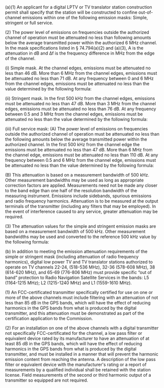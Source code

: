 (a)(1) An applicant for a digital LPTV or TV translator station construction permit shall specify that the station will be constructed to confine out-of-channel emissions within one of the following emission masks: Simple, stringent or full service.

(2) The power level of emissions on frequencies outside the authorized channel of operation must be attenuated no less than following amounts below the average transmitted power within the authorized 6 MHz channel. In the mask specifications listed in § 74.794(a)(2) and (a)(3), A is the attenuation in dB and Δf is the frequency difference in MHz from the edge of the channel.

(i) Simple mask. At the channel edges, emissions must be attenuated no less than 46 dB. More than 6 MHz from the channel edges, emissions must be attenuated no less than 71 dB. At any frequency between 0 and 6 MHz from the channel edges, emissions must be attenuated no less than the value determined by the following formula:
              

(ii) Stringent mask. In the first 500 kHz from the channel edges, emissions must be attenuated no less than 47 dB. More than 3 MHz from the channel edges, emissions must be attenuated no less than 76 dB. At any frequency between 0.5 and 3 MHz from the channel edges, emissions must be attenuated no less than the value determined by the following formula:
              

(iii) Full service mask: (A) The power level of emissions on frequencies outside the authorized channel of operation must be attenuated no less than the following amounts below the average transmitted power within the authorized channel. In the first 500 kHz from the channel edge the emissions must be attenuated no less than 47 dB. More than 6 MHz from the channel edge, emissions must be attenuated no less than 110 dB. At any frequency between 0.5 and 6 MHz from the channel edge, emissions must be attenuated no less than the value determined by the following formula:
              

(B) This attenuation is based on a measurement bandwidth of 500 kHz. Other measurement bandwidths may be used as long as appropriate correction factors are applied. Measurements need not be made any closer to the band edge than one half of the resolution bandwidth of the measuring instrument. Emissions include sidebands, spurious emissions and radio frequency harmonics. Attenuation is to be measured at the output terminals of the transmitter (including any filters that may be employed). In the event of interference caused to any service, greater attenuation may be required.

(3) The attenuation values for the simple and stringent emission masks are based on a measurement bandwidth of 500 kHz. Other measurement bandwidths may be used and converted to the reference 500 kHz value by the following formula:
              

(b) In addition to meeting the emission attenuation requirements of the simple or stringent mask (including attenuation of radio frequency harmonics), digital low power TV and TV translator stations authorized to operate on TV channels 22-24, (518-536 MHz), 32-36 (578-608 MHz), 38 (614-620 MHz), and 65-69 (776-806 MHz) must provide specific “out of band” protection to Radio Navigation Satellite Services in the bands: L5 (1164-1215 MHz); L2 (1215-1240 MHz) and L1 (1559-1610 MHz).

(1) An FCC-certificated transmitter specifically certified for use on one or more of the above channels must include filtering with an attenuation of not less than 85 dB in the GPS bands, which will have the effect of reducing harmonics in the GPS bands from what is produced by the digital transmitter, and this attenuation must be demonstrated as part of the certification application to the Commission.

(2) For an installation on one of the above channels with a digital transmitter not specifically FCC-certificated for the channel, a low pass filter or equivalent device rated by its manufacturer to have an attenuation of at least 85 dB in the GPS bands, which will have the effect of reducing harmonics in the GPS bands from what is produced by the digital transmitter, and must be installed in a manner that will prevent the harmonic emission content from reaching the antenna. A description of the low pass filter or equivalent device with the manufacturer's rating or a report of measurements by a qualified individual shall be retained with the station license. Field measurements of the second or third harmonic output of a transmitter so equipped are not required.

